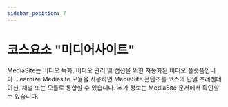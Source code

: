 ```yaml
---
sidebar_position: 7
---
```


# 코스요소 "미디어사이트"

MediaSite는 비디오 녹화, 비디오 관리 및 캡션을 위한 자동화된 비디오 플랫폼입니다. Learnize Mediasite 모듈을 사용하면 MediaSite 콘텐츠를 코스의 단일 프레젠테이션, 채널 또는 모듈로 통합할 수 있습니다. 추가 정보는 MediaSite 문서에서 확인할 수 있습니다.